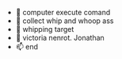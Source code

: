 - 👋 computer execute comand 
- 👀 collect whip and whoop ass
- 🌱 whipping target
- 💞️ victoria nenrot. Jonathan
- 📫 end


